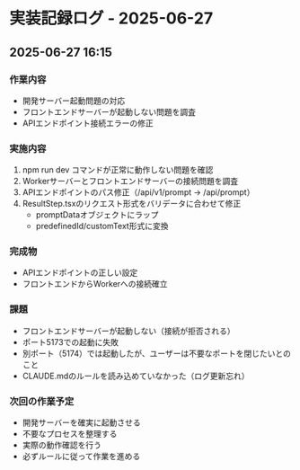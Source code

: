 # 実装記録ログ - 2025-06-27

## 2025-06-27 16:15
### 作業内容
- 開発サーバー起動問題の対応
- フロントエンドサーバーが起動しない問題を調査
- APIエンドポイント接続エラーの修正

### 実施内容
1. npm run dev コマンドが正常に動作しない問題を確認
2. Workerサーバーとフロントエンドサーバーの接続問題を調査
3. APIエンドポイントのパス修正（/api/v1/prompt → /api/prompt）
4. ResultStep.tsxのリクエスト形式をバリデータに合わせて修正
   - promptDataオブジェクトにラップ
   - predefinedId/customText形式に変換

### 完成物
- APIエンドポイントの正しい設定
- フロントエンドからWorkerへの接続確立

### 課題
- フロントエンドサーバーが起動しない（接続が拒否される）
- ポート5173での起動に失敗
- 別ポート（5174）では起動したが、ユーザーは不要なポートを閉じたいとのこと
- CLAUDE.mdのルールを読み込めていなかった（ログ更新忘れ）

### 次回の作業予定
- 開発サーバーを確実に起動させる
- 不要なプロセスを整理する
- 実際の動作確認を行う
- 必ずルールに従って作業を進める